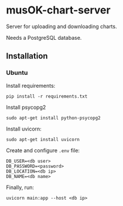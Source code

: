 # musOK-chart-server
Server for uploading and downloading charts.

Needs a PostgreSQL database.

## Installation

### Ubuntu

Install requirements:
```
pip install -r requirements.txt
```

Install psycopg2
```
sudo apt-get install python-psycopg2
```

Install uvicorn:
```
sudo apt-get install uvicorn
```

Create and configure `.env` file:
```
DB_USER=<db user>
DB_PASSWORD=<password>
DB_LOCATION=<db ip>
DB_NAME=<db name>
```

Finally, run:
```
uvicorn main:app --host <db ip>
```
